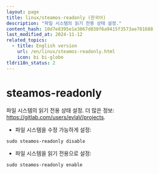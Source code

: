 ```yaml
---
layout: page
title: linux/steamos-readonly (한국어)
description: "파일 시스템의 읽기 전용 상태 설정."
content_hash: 10d7e8395e1e3067d038f6a9415f3573ae781688
last_modified_at: 2024-11-12
related_topics:
  - title: English version
    url: /en/linux/steamos-readonly.html
    icon: bi bi-globe
tldri18n_status: 2
---
```

# steamos-readonly

파일 시스템의 읽기 전용 상태 설정.
더 많은 정보: <https://gitlab.com/users/evlaV/projects>.

- 파일 시스템을 수정 가능하게 설정:

`sudo steamos-readonly disable`

- 파일 시스템을 읽기 전용으로 설정:

`sudo steamos-readonly enable`
